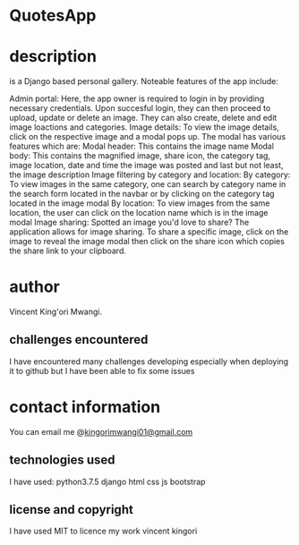 # QuotesApp



# description
is a Django based personal gallery. Noteable features of the app include:

Admin portal: Here, the app owner is required to login in by providing necessary credentials. Upon succesful login, they can then proceed to upload, update or delete an image. They can also create, delete and edit image loactions and categories.
Image details: To view the image details, click on the respective image and a modal pops up. The modal has various features which are:
Modal header: This contains the image name
Modal body: This contains the magnified image, share icon, the category tag, image location, date and time the image was posted and last but not least, the image description
Image filtering by category and location:
By category: To view images in the same category, one can search by category name in the search form located in the navbar or by clicking on the category tag located in the image modal
By location: To view images from the same location, the user can click on the location name which is in the image modal
Image sharing: Spotted an image you'd love to share? The application allows for image sharing. To share a specific image, click on the image to reveal the image modal then click on the share icon which copies the share link to your clipboard.
# author
Vincent King'ori Mwangi.

## challenges encountered
I have encountered many challenges developing especially when deploying it to github but I have been able to fix some issues 
# contact information
You can email me @kingorimwangi01@gmail.com
## technologies used
  I have used: python3.7.5
  django
  html
  css
  js
  bootstrap

## license and copyright
I have used MIT to licence my work
vincent kingori
